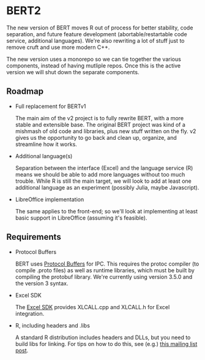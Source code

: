 
BERT2
=====

The new version of BERT moves R out of process for better stability, code
separation, and future feature development (abortable/restartable code service,
additional languages). We're also rewriting a lot of stuff just to remove cruft
and use more modern C++.

The new version uses a monorepo so we can tie together the various components,
instead of having mutliple repos.  Once this is the active version we will 
shut down the separate components.

Roadmap
-------

* Full replacement for BERTv1

  The main aim of the v2 project is to fully rewrite BERT, with a more stable
  and extensible base. The original BERT project was kind of a mishmash of old
  code and libraries, plus new stuff written on the fly. v2 gives us the 
  opportunity to go back and clean up, organize, and streamline how it works.

* Additional language(s)

  Separation between the interface (Excel) and the language service (R) means
  we should be able to add more languages without too much trouble. While R is 
  still the main target, we will look to add at least one additional language
  as an experiment (possibly Julia, maybe Javascript).

* LibreOffice implementation

  The same applies to the front-end; so we'll look at implementing at least 
  basic support in LibreOffice (assuming it's feasible).

Requirements
------------

* Protocol Buffers

  BERT uses [Protocol Buffers][1] for IPC. This requires the protoc compiler
  (to compile .proto files) as well as runtime libraries, which must be built 
  by compiling the protobuf library. We're currently using version 3.5.0 and 
  the version 3 syntax.

* Excel SDK

  The [Excel SDK][2] provides XLCALL.cpp and XLCALL.h for Excel integration.

* R, including headers and .libs

  A standard R distribution includes headers and DLLs, but you need to build
  libs for linking. For tips on how to do this, see (e.g.) [this mailing list 
  post][3].

[1]: https://developers.google.com/protocol-buffers/
[2]: https://msdn.microsoft.com/en-us/library/office/bb687883.aspx
[3]: https://stat.ethz.ch/pipermail/r-devel/2010-October/058833.html

